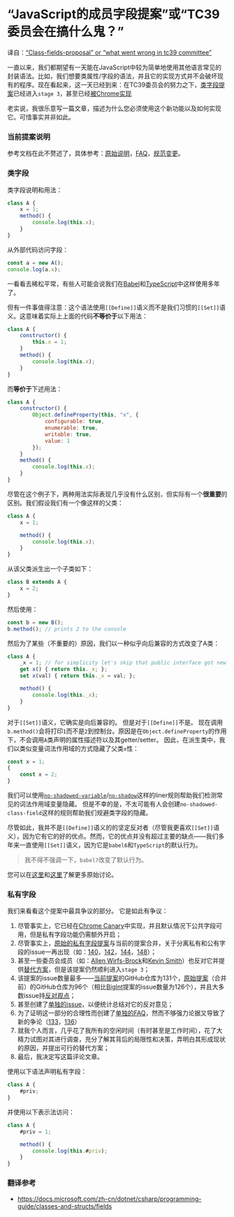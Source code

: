 # “JavaScript的成员字段提案”或“TC39委员会在搞什么鬼？”

译自：[“Class-fields-proposal” or “what went wrong in tc39 committee”](https://medium.com/@igorchulinda/class-fields-proposal-or-what-went-wrong-in-tc39-committee-6ce41efe291)

一直以来，我们都期望有一天能在JavaScript中较为简单地使用其他语言常见的封装语法。比如，我们想要类属性/字段的语法，并且它的实现方式并不会破坏现有的程序。现在看起来，这一天已经到来：在TC39委员会的努力之下，[类字段提案](https://github.com/tc39/proposal-class-fields)已经进入`stage 3`，甚至已经[被Chrome实现](https://www.chromestatus.com/feature/6001727933251584)

老实说，我很乐意写一篇文章，描述为什么您必须使用这个新功能以及如何实现它。可惜事实并非如此。

### 当前提案说明

参考文档在此不赘述了，具体参考：[原始说明](https://github.com/tc39/proposal-class-fields)，[FAQ](https://github.com/tc39/proposal-class-fields/blob/master/PRIVATE_SYNTAX_FAQ.md)，[规范变更](https://tc39.github.io/proposal-class-fields/)。

### 类字段

类字段说明和用法：

```javascript
class A {
    x = 1;
    method() {
        console.log(this.x);
    }
}
```

从外部代码访问字段：

```javascript
const a = new A();
console.log(a.x);
```

一看看去稀松平常，有些人可能会说我们在[Babel](https://www.npmjs.com/package/babel-plugin-transform-class-properties)和[TypeScript](http://www.typescriptlang.org/docs/handbook/classes.html)中这样使用多年了。

但有一件事值得注意：这个语法使用`[[Define]]`语义而不是我们习惯的`[[Set]]`语义。这意味着实际上上面的代码**不等价于**以下用法：

```javascript
class A {
    constructor() {
        this.x = 1;
    }
    method() {
        console.log(this.x);
    }
}
```

而**等价于**下述用法：

```javascript
class A {
    constructor() {
        Object.defineProperty(this, "x", {
            configurable: true,
            enumerable: true,
            writable: true,
            value: 1
        });
    }
    method() {
        console.log(this.x);
    }
}
```

尽管在这个例子下，两种用法实际表现几乎没有什么区别，但实际有一个**很重要**的区别。我们假设我们有一个像这样的父类：

```javascript
class A {
    x = 1;

    method() {
        console.log(this.x);
    }
}
```

从该父类派生出一个子类如下：

```javascript
class B extends A {
    x = 2;
}
```

然后使用：

```javascript
const b = new B();
b.method(); // prints 2 to the console
```

然后为了某些（不重要的）原因，我们以一种似乎向后兼容的方式改变了A类：

```javascript
class A {
    _x = 1; // for simplicity let's skip that public interface got new property here
    get x() { return this._x; };
    set x(val) { return this._x = val; };

    method() {
        console.log(this._x);
    }
}
```

对于`[[Set]]`语义，它确实是向后兼容的。 但是对于`[[Define]]`不是。 现在调用`b.method()`会将打印`1`而不是`2`到控制台。原因是在`Object.defineProperty`的作用下，不会调用`A`类声明的属性描述符以及其getter/setter。 因此，在派生类中，我们以类似变量词法作用域的方式隐藏了父类`x`性：

```javascript
const x = 1;
{
    const x = 2;
}
```

我们可以使用[`no-shadowed-variable`](https://palantir.github.io/tslint/rules/no-shadowed-variable/)/[`no-shadow`](https://eslint.org/docs/rules/no-shadow)这样的liner规则帮助我们检测常见的词法作用域变量隐藏。 但是不幸的是，不太可能有人会创建`no-shadowed-class-field`这样的规则帮助我们规避类字段的隐藏。

尽管如此，我并不是`[[Define]]`语义的的坚定反对者（尽管我更喜欢`[[Set]]`语义），因为它有它的好的优点。然而，它的优点并没有超过主要的缺点——我们多年来一直使用`[[Set]]`语义，因为它是`babel6`和`TypeScript`的默认行为。

> 我不得不强调一下，`babel7`改变了默认行为。

您可以在[这里](https://github.com/tc39/proposal-class-fields/issues/151)和[这里](https://github.com/tc39/proposal-class-public-fields/issues/42)了解更多原始讨论。

### 私有字段

我们来看看这个提案中最具争议的部分。 它是如此有争议：

1. 尽管事实上，它已经在[Chrome Canary](https://www.chromestatus.com/feature/6001727933251584)中实现，并且默认情况下公共字段可用，但是私有字段功能仍需额外开启；
2. 尽管事实上，[原始的私有字段提案](https://github.com/tc39/proposal-private-fields)与当前的提案合并，关于分离私有和公有字段的issue一再出现（如：[140](https://github.com/tc39/proposal-class-fields/pull/140#issuecomment-428585587)，[142](https://github.com/tc39/proposal-class-fields/issues/142)，[144](https://github.com/tc39/proposal-class-fields/issues/144)，[148](https://github.com/tc39/proposal-class-fields/issues/148)）；
3. 甚至一些委员会成员（如：[Allen Wirfs-Brock](https://github.com/allenwb)和[Kevin Smith](https://github.com/zenparsing)）也反对它并提供[替代方案](http://tc39.github.io/tc39-notes/2018-09_sept-26.html#revisiting-private-symbols)，但是该提案仍然顺利进入`stage 3`；
4. 该提案的issue数量最多——[当前提案](https://github.com/tc39/proposal-class-fields/issues)的GitHub仓库为131个，[原始提案](https://github.com/tc39/proposal-private-fields/issues)（合并前）的GitHub仓库为96个（相比[BigInt](https://github.com/tc39/proposal-bigint/issues)提案的issue数量为126个），并且大多数issue持[反对观点](https://github.com/tc39/proposal-class-fields/issues/100)；
5. 甚至创建了[单独的issue](https://github.com/tc39/proposal-class-fields/issues/150)，以便统计总结对它的反对意见；
6. 为了证明这一部分的合理性而创建了[单独的FAQ](https://github.com/tc39/proposal-class-fields/blob/master/PRIVATE_SYNTAX_FAQ.md)，然而不够强力论据又导致了新的争论（[133](https://github.com/tc39/proposal-class-fields/issues/133)，[136](https://github.com/tc39/proposal-class-fields/issues/136)）
7. 就我个人而言，几乎花了我所有的空闲时间（有时甚至是工作时间），花了大精力试图对其进行调查，充分了解其背后的局限性和决策，弄明白其形成现状的原因，并提出可行的替代方案；
8. 最后，我决定写这篇评论文章。

使用以下语法声明私有字段：

```javascript
class A {
    #priv;
}
```

并使用以下表示法访问：

```javascript
class A {
    #priv = 1;

    method() {
        console.log(this.#priv);
    }
}
```



### 翻译参考

- https://docs.microsoft.com/zh-cn/dotnet/csharp/programming-guide/classes-and-structs/fields